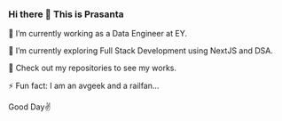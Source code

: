 ### Hi there 👋 This is Prasanta

🔭 I’m currently working as a Data Engineer at EY.

🌱 I’m currently exploring Full Stack Development using NextJS and DSA.

🎈 Check out my repositories to see my works.

⚡ Fun fact: I am an avgeek and a railfan...

Good Day✌
<!--
**PACH05/PACH05** is a ✨ _special_ ✨ repository because its `README.md` (this file) appears on your GitHub profile.

Here are some ideas to get you started:

- 🔭 I’m currently working on ...
- 🌱 I’m currently learning ...
- 👯 I’m looking to collaborate on ...
- 🤔 I’m looking for help with ...
- 💬 Ask me about ...
- 📫 How to reach me: ...
- 😄 Pronouns: ...
- ⚡ Fun fact: ...
-->
